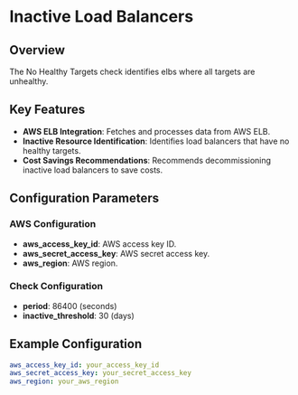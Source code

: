
# Inactive Load Balancers

## Overview

The No Healthy Targets check identifies elbs where all targets are unhealthy. 

## Key Features

- **AWS ELB Integration**: Fetches and processes data from AWS ELB.
- **Inactive Resource Identification**: Identifies load balancers that have no healthy targets.
- **Cost Savings Recommendations**: Recommends decommissioning inactive load balancers to save costs.

## Configuration Parameters

### AWS Configuration

- **aws_access_key_id**: AWS access key ID.
- **aws_secret_access_key**: AWS secret access key.
- **aws_region**: AWS region.

### Check Configuration

- **period**: 86400 (seconds)
- **inactive_threshold**: 30 (days)

## Example Configuration

```yaml
aws_access_key_id: your_access_key_id
aws_secret_access_key: your_secret_access_key
aws_region: your_aws_region
```